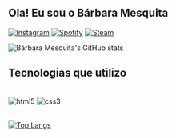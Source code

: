 ## Ola! Eu sou o Bárbara Mesquita

[![Instagram](https://img.shields.io/badge/Instagram-E4405F?style=for-the-badge&logo=instagram&logoColor=white)](https://www.instagram.com/chris18lima/)
[![Spotify](https://img.shields.io/badge/Spotify-1ED760?&style=for-the-badge&logo=spotify&logoColor=white)](https://open.spotify.com/user/312xmxwgipsouhdepxeyb3giuke4?si=IXcLwON8RMmuVkdm15W18g)
[![Steam](https://img.shields.io/badge/Steam-000000?style=for-the-badge&logo=steam&logoColor=white)](https://steamcommunity.com/id/chris18lima/)

![Bárbara Mesquita's GitHub stats](https://github-readme-stats.vercel.app/api?username=Mesquitabarbara&show_icons=true&theme=dark)

## Tecnologias que utilizo

<div style="display: inline_block"><br/>
 <img align="center" alt="html5" src="https://img.shields.io/badge/HTML5-E34F26?style=for-the-badge&logo=html5&logoColor=white" />
 <img align="center" alt="css3" src="https://img.shields.io/badge/CSS3-1572B6?style=for-the-badge&logo=css3&logoColor=white" />
 </div> <br>
 
 [![Top Langs](https://github-readme-stats.vercel.app/api/top-langs/?username=Mesquitabarbara&layout=compact)](https://github.com/anuraghazra/github-readme-stats)

